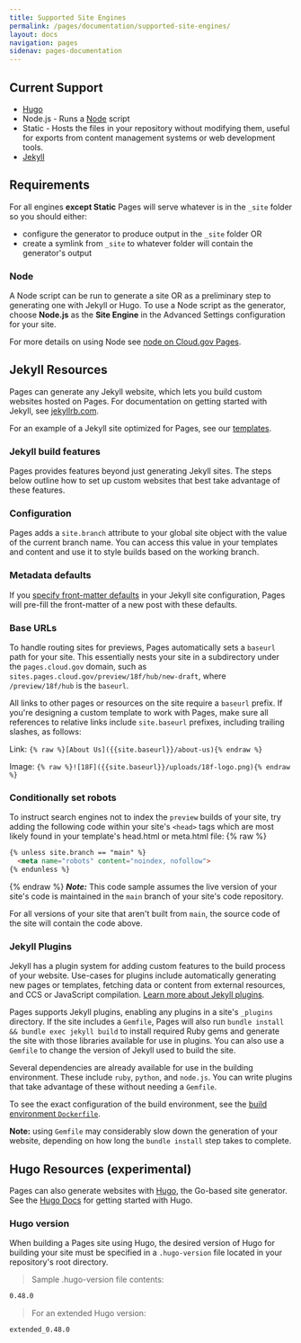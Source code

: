 ```yaml
---
title: Supported Site Engines
permalink: /pages/documentation/supported-site-engines/
layout: docs
navigation: pages
sidenav: pages-documentation
---
```


## Current Support
- [Hugo](https://gohugo.io/)
- Node.js - Runs a [Node](https://nodejs.org) script
- Static - Hosts the files in your repository without modifying them, useful for exports from content management systems or web development tools.
- [Jekyll](http://jekyllrb.com)

## Requirements
For all engines **except Static** Pages will serve whatever is in the `_site` folder so you should either:
- configure the generator to produce output in the `_site` folder OR
- create a symlink from `_site` to whatever folder will contain the generator's output

### Node
A Node script can be run to generate a site OR as a preliminary step to generating one with Jekyll or Hugo. To use a Node script as the generator, choose **Node.js** as the **Site Engine** in the Advanced Settings configuration for your site.

For more details on using Node see [node on Cloud.gov Pages]({{site.baseurl}}/pages/documentation/node-on-pages).

## Jekyll Resources
Pages can generate any Jekyll website, which lets you build custom websites hosted on Pages. For documentation on getting started with Jekyll, see [jekyllrb.com](http://jekyllrb.com/).

For an example of a Jekyll site optimized for Pages, see our [templates]({{site.baseurl}}/pages/documentation/templates/).

### Jekyll build features

Pages provides features beyond just generating Jekyll sites. The steps below outline how to set up custom websites that best take advantage of these features.

### Configuration

Pages adds a `site.branch` attribute to your global site object with the value of the current branch name. You can access this value in your templates and content and use it to style builds based on the working branch.

### Metadata defaults

If you [specify front-matter defaults](http://jekyllrb.com/docs/configuration/#front-matter-defaults) in your Jekyll site configuration, Pages will pre-fill the front-matter of a new post with these defaults.

### Base URLs

To handle routing sites for previews, Pages automatically sets a `baseurl` path for your site. This essentially nests your site in a subdirectory under the `pages.cloud.gov` domain, such as `sites.pages.cloud.gov/preview/18f/hub/new-draft`, where `/preview/18f/hub` is the `baseurl`.

All links to other pages or resources on the site require a `baseurl` prefix. If you're designing a custom template to work with Pages, make sure all references to relative links include `site.baseurl` prefixes, including trailing slashes, as follows:

Link: `{% raw %}[About Us]({{site.baseurl}}/about-us){% endraw %}`

Image: `{% raw %}![18F]({{site.baseurl}}/uploads/18f-logo.png){% endraw %}`

### Conditionally set robots

To instruct search engines not to index the `preview` builds of your site, try adding the following code within your site's `<head>` tags which are most likely found in your template's head.html or meta.html file:
{% raw %}
```markdown
{% unless site.branch == "main" %}
  <meta name="robots" content="noindex, nofollow">
{% endunless %}
```
{% endraw %}
***Note:*** This code sample assumes the live version of your site's code is maintained in the `main` branch of your site's code repository.

For all versions of your site that aren't built from `main`, the source code of the site will contain the code above.

### Jekyll Plugins

Jekyll has a plugin system for adding custom features to the build process of your website. Use-cases for plugins include automatically generating new pages or templates, fetching data or content from external resources, and CCS or JavaScript compilation. [Learn more about Jekyll plugins](http://jekyllrb.com/docs/plugins/).

Pages supports Jekyll plugins, enabling any plugins in a site's `_plugins` directory. If the site includes a `Gemfile`, Pages will also run `bundle install && bundle exec jekyll build` to install required Ruby gems and generate the site with those libraries available for use in plugins. You can also use a `Gemfile` to change the version of Jekyll used to build the site.

Several dependencies are already available for use in the building environment. These include `ruby`, `python`, and `node.js`. You can write plugins that take advantage of these without needing a `Gemfile`.

To see the exact configuration of the build environment, see the [build environment `Dockerfile`](https://github.com/cloud-gov/pages-build-container/blob/main/Dockerfile).

**Note:** using `Gemfile` may considerably slow down the generation of your website, depending on how long the `bundle install` step takes to complete.

## Hugo Resources (experimental)

Pages can also generate websites with [Hugo](http://gohugo.io/), the Go-based site generator. See the [Hugo Docs](https://gohugo.io/documentation/) for getting started with Hugo.

### Hugo version

When building a Pages site using Hugo, the desired version of Hugo for building your site must be specified in a `.hugo-version` file located in your repository's root directory.
>Sample .hugo-version file contents:
```markdown
0.48.0
```
>For an extended Hugo version:
```markdown
extended_0.48.0
```
